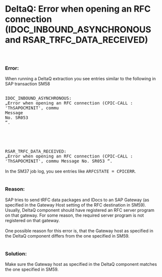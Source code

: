 # DeltaQ: Error when opening an RFC connection (IDOC_INBOUND_ASYNCHRONOUS and RSAR_TRFC_DATA_RECEIVED)

<!--html--><div style="font-size: 14px;"><h3><br></h3><h3>Error:</h3><div style="font-size: 14px;">When running a DeltaQ extraction you see entries similar to the following in SAP transaction SM58</div><br>
<code style="font-size: 14px;"><div style="font-size: 14px;"><span style="font-size: inherit; color: inherit;">IDOC_INBOUND_ASYNCHRONOUS: „Error when opening an RFC connection (CPIC-CALL : 'ThSAPOCMINIT', commu Message No.&nbsp;</span><span style="font-size: inherit; color: inherit;">SR053 “.</span></div></code><br><code style="font-size: 14px;"><div style="font-size: 14px;"><span style="font-size: inherit; color: inherit;"><br>
</span></div>
<div style="font-size: 14px;"><span style="font-size: inherit; color: inherit;">RSAR_TRFC_DATA_RECEIVED:</span><div style="font-size: 14px;"><span style="font-size: inherit; color: inherit;">„Error when opening an RFC connection (CPIC-CALL : 'ThSAPOCMINIT', commu Message No.&nbsp;</span><span style="font-size: inherit; color: inherit;">SR053 “.</span></div></div></code><div style="font-size: 14px;"><span style="font-size: inherit; color: inherit;"><br>
</span></div>
<div style="font-size: 14px;"><span style="font-size: inherit; color: inherit;">In the SM37 job log, you see entries like&nbsp;<code style="font-size: 14px;">ARFCSTATE = CPICERR</code>.<br>
</span></div><br>
<h3>Reason:</h3>SAP tries to send tRFC data packages and IDocs to an SAP Gateway (as specified in the Gateway Host setting of the RFC destination in SM59). Usually, DeltaQ component should have registered an RFC server program on that gateway. For some reason, the required server program is not registered on that gateway.<br>
<div style="font-size: 14px;"><br>
</div>
<div style="font-size: 14px;">One possible reason for this error is, that the Gateway host as specified in the DeltaQ component differs from the one specified in SM59.</div>
<div style="font-size: 14px;"><br>
</div><h3>Solution:</h3></div>
<div style="font-size: 14px;">Make sure the Gateway host as specified in the DeltaQ component matches the one specified in SM59.</div>
<div style="font-size: 14px;"><br style="background-color: rgb(250, 250, 250);"></div>
